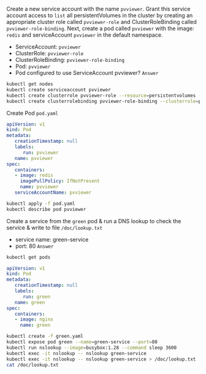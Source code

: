 Create a new service account with the name `pvviewer`. Grant this service account access to `list` all persistentVolumes in the cluster by creating an appropriate cluster role called `pvviewer-role` and ClusterRoleBinding called `pvviewer-role-binding`. Next, create a pod called `pvviewer` with the image: `redis` and serviceAccount `pvviewer` in the default namespace.
- ServiceAccount: `pvviewer`
- ClusterRole: `pvviewer-role`
- ClusterRoleBinding: `pvviewer-role-binding`
- Pod: `pvviewer`
- Pod configured to use ServiceAccount pvviewer?
`Answer`
```bash
kubectl get nodes
kubectl create serviceaccount pvviewer
kubectl create clusterrole pvviewer-role --resource=persistentvolumes --verb=list
kubectl create clusterrolebinding pvviewer-role-binding --clusterrole=pvviewer-role --serviceaccount=default:pvviewer 
```
Create Pod `pod.yaml`
```yaml
apiVersion: v1
kind: Pod
metadata:
   creationTimestamp: null
   labels:
      run: pvviewer
   name: pvviewer
spec:
   containers:
   - image: redis
     imagePullPolicy: IfNotPresent
     name: pvviewer
   serviceAccountName: pvviewer
```
```bash
kubectl apply -f pod.yaml
kubectl describe pod pvviewer
```

Create a service from the `green` pod & run a DNS lookup to check the  service & write to file `/doc/lookup.txt`
- service name: green-service
- port: 80
`Answer`
```bash
kubectl get pods
```
```yaml
apiVersion: v1
kind: Pod
metadata:
   creationTimestamp: null
   labels:
      run: green
   name: green
spec:
   containers:
   - image: nginx
     name: green
```
```bash
kubectl create -f green.yaml
kubectl expose pod green --name=green-service --port=80
kubectl run nslookup --image=busybox:1.28 --command sleep 3600
kubectl exec -it nslookup -- nslookup green-service
kubectl exec -it nslookup -- nslookup green-service > /doc/lookup.txt
cat /doc/lookup.txt
```